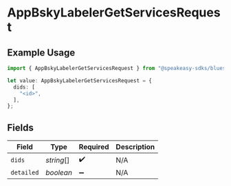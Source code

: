 # AppBskyLabelerGetServicesRequest

## Example Usage

```typescript
import { AppBskyLabelerGetServicesRequest } from "@speakeasy-sdks/bluesky/models/operations";

let value: AppBskyLabelerGetServicesRequest = {
  dids: [
    "<id>",
  ],
};
```

## Fields

| Field              | Type               | Required           | Description        |
| ------------------ | ------------------ | ------------------ | ------------------ |
| `dids`             | *string*[]         | :heavy_check_mark: | N/A                |
| `detailed`         | *boolean*          | :heavy_minus_sign: | N/A                |